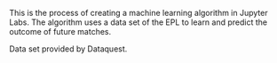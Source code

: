 This is the process of creating a machine learning algorithm in Jupyter Labs.
The algorithm uses a data set of the EPL to learn and predict the outcome of future matches.

Data set provided by Dataquest.